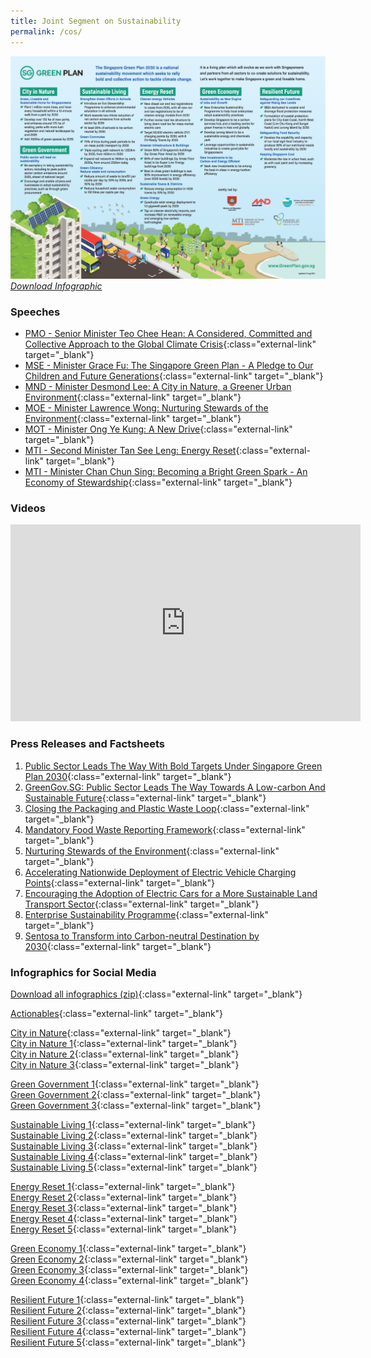 ```yaml
---
title: Joint Segment on Sustainability
permalink: /cos/
---
```


![](../images/resources/cos-sgp-infographics.png) _[Download Infographic](files/sgp-cos-infographics.pdf)_

### **Speeches**

- [PMO - Senior Minister Teo Chee Hean: A Considered, Committed and Collective Approach to the Global Climate Crisis](/resource-room/2021-03-04-pmo){:class="external-link" target="\_blank"}
- [MSE - Minister Grace Fu: The Singapore Green Plan - A Pledge to Our Children and Future Generations](/resource-room/2021-03-04-mse){:class="external-link" target="\_blank"}
- [MND - Minister Desmond Lee: A City in Nature, a Greener Urban Environment](/resource-room/2021-03-04-mnd){:class="external-link" target="\_blank"}
- [MOE - Minister Lawrence Wong: Nurturing Stewards of the Environment](/resource-room/2021-03-04-moe){:class="external-link" target="\_blank"}
- [MOT - Minister Ong Ye Kung: A New Drive](/resource-room/2021-03-04-mot){:class="external-link" target="\_blank"}
- [MTI - Second Minister Tan See Leng: Energy Reset](/resource-room/2021-03-04-2-mti){:class="external-link" target="\_blank"}
- [MTI - Minister Chan Chun Sing: Becoming a Bright Green Spark - An Economy of Stewardship](/resource-room/2021-03-04-1-mti){:class="external-link" target="\_blank"}

### **Videos**

<div class="bp-youtube">
    <iframe width="560" height="315" src="https://www.youtube.com/embed/videoseries?list=PLufsUwaI-DoGV6xhtyVKDTz-r1pr7ger3" frameborder="0" allow="accelerometer; autoplay; clipboard-write; encrypted-media; gyroscope; picture-in-picture" allowfullscreen></iframe>
</div>

### **Press Releases and Factsheets**

1. [Public Sector Leads The Way With Bold Targets Under Singapore Green Plan 2030](files/cos-sgp-factsheet.pdf){:class="external-link" target="\_blank"}
2. [GreenGov.SG: Public Sector Leads The Way Towards A Low-carbon And Sustainable Future](/resource-room/2021-03-04-press-release-on-green-government){:class="external-link" target="\_blank"}
3. [Closing the Packaging and Plastic Waste Loop](https://www.nea.gov.sg/docs/default-source/media-files/cos2021/cos2021-media-factsheet-initiatives-to-close-the-packaging-and-plastic-waste-loop.pdf){:class="external-link" target="\_blank"}
4. [Mandatory Food Waste Reporting Framework](https://www.nea.gov.sg/docs/default-source/media-files/cos2021/cos2021-media-factsheet-mandatory-framework-for-food-waste-reporting.pdf){:class="external-link" target="\_blank"}
5. [Nurturing Stewards of the Environment](https://www.moe.gov.sg/news/press-releases/20210304-learn-for-life-equipping-ourselves-for-a-changing-world-nurturing-stewards-of-the-environment){:class="external-link" target="\_blank"}
6. [Accelerating Nationwide Deployment of Electric Vehicle Charging Points](https://www.lta.gov.sg/content/ltagov/en/newsroom/2021/3/news-release/Accelerating_nationwide_deployment_of_electric_vehicle_charging_points.html){:class="external-link" target="\_blank"}
7. [Encouraging the Adoption of Electric Cars for a More Sustainable Land Transport Sector](https://www.lta.gov.sg/content/ltagov/en/newsroom/2021/3/news-release/Encouraging_the_adoption_of_electric_cars.html){:class="external-link" target="\_blank"}
8. [Enterprise Sustainability Programme](https://www.mti.gov.sg/-/media/MTI/COS-2021/Factsheets/3-ESP_MTI-COS-2021-Media-Factsheet.pdf){:class="external-link" target="\_blank"}
9. [Sentosa to Transform into Carbon-neutral Destination by 2030](files/sentosa-media-release.pdf){:class="external-link" target="\_blank"}

### **Infographics for Social Media**

[Download all infographics (zip)](/images/infographics-social-media-full.zip){:class="external-link" target="\_blank"}

[Actionables](/images/resources/sgp_actionables.jpg){:class="external-link" target="\_blank"}

[City in Nature](/images/cityinnaturewa.png){:class="external-link" target="\_blank"}  
[City in Nature 1](/images/cityinnature1.png){:class="external-link" target="\_blank"}  
[City in Nature 2](/images/cityinnature2.png){:class="external-link" target="\_blank"}  
[City in Nature 3](/images/cityinnature3.png){:class="external-link" target="\_blank"}

[Green Government 1](/images/greengov1.png){:class="external-link" target="\_blank"}  
[Green Government 2](/images/greengov2.png){:class="external-link" target="\_blank"}  
[Green Government 3](/images/greengov3.png){:class="external-link" target="\_blank"}

[Sustainable Living 1](/images/sus1.png){:class="external-link" target="\_blank"}  
[Sustainable Living 2](/images/sus2.png){:class="external-link" target="\_blank"}  
[Sustainable Living 3](/images/sus3.png){:class="external-link" target="\_blank"}  
[Sustainable Living 4](/images/sus4.png){:class="external-link" target="\_blank"}  
[Sustainable Living 5](/images/sus5.png){:class="external-link" target="\_blank"}

[Energy Reset 1](/images/energy1.png){:class="external-link" target="\_blank"}  
[Energy Reset 2](/images/energy2.png){:class="external-link" target="\_blank"}  
[Energy Reset 3](/images/energy3.png){:class="external-link" target="\_blank"}  
[Energy Reset 4](/images/energy4.png){:class="external-link" target="\_blank"}  
[Energy Reset 5](/images/energy5.png){:class="external-link" target="\_blank"}

[Green Economy 1](/images/econ1.png){:class="external-link" target="\_blank"}  
[Green Economy 2](/images/econ2.png){:class="external-link" target="\_blank"}  
[Green Economy 3](/images/econ3.png){:class="external-link" target="\_blank"}  
[Green Economy 4](/images/econ4.png){:class="external-link" target="\_blank"}

[Resilient Future 1](/images/resilient1.png){:class="external-link" target="\_blank"}  
[Resilient Future 2](/images/resilient2.png){:class="external-link" target="\_blank"}  
[Resilient Future 3](/images/resilient3.png){:class="external-link" target="\_blank"}  
[Resilient Future 4](/images/resilient4.png){:class="external-link" target="\_blank"}  
[Resilient Future 5](/images/resilient5.png){:class="external-link" target="\_blank"}
